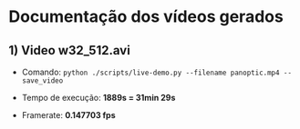 # Documentação dos vídeos gerados

## 1) Video w32_512.avi 
- Comando: `python ./scripts/live-demo.py --filename panoptic.mp4 --save_video`

- Tempo de execução: **1889s = 31min 29s**
- Framerate: **0.147703 fps**
